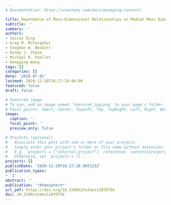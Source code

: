 ```yaml
---
# Documentation: https://wowchemy.com/docs/managing-content/

title: Dependence of Mass–Dimensional Relationships on Median Mass Diameter
subtitle: ''
summary: ''
authors:
- Saisai Ding
- Greg M. McFarquhar
- Stephen W. Nesbitt
- Randy J. Chase
- Michael R. Poellot
- Hongqing Wang
tags: []
categories: []
date: '2020-07-01'
lastmod: 2020-12-20T10:27:29-06:00
featured: false
draft: false

# Featured image
# To use, add an image named `featured.jpg/png` to your page's folder.
# Focal points: Smart, Center, TopLeft, Top, TopRight, Left, Right, BottomLeft, Bottom, BottomRight.
image:
  caption: ''
  focal_point: ''
  preview_only: false

# Projects (optional).
#   Associate this post with one or more of your projects.
#   Simply enter your project's folder or file name without extension.
#   E.g. `projects = ["internal-project"]` references `content/project/deep-learning/index.md`.
#   Otherwise, set `projects = []`.
projects: []
publishDate: '2020-12-20T16:27:28.865125Z'
publication_types:
- '2'
abstract: ''
publication: '*Atmosphere*'
url_pdf: https://doi.org/10.3390%2Fatmos11070756
doi: 10.3390/atmos11070756
---
```


